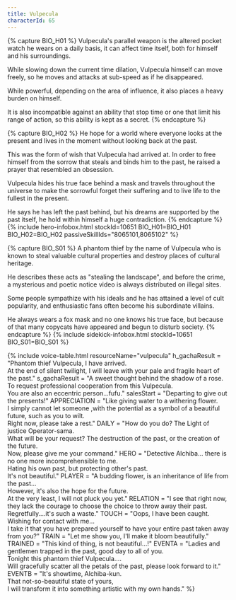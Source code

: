 ```yaml
---
title: Vulpecula
characterId: 65
---
```


{% capture BIO_H01 %}
Vulpecula's parallel weapon is the altered pocket watch he wears on a daily basis, it can affect time itself, both for himself and his surroundings.

While slowing down the current time dilation, Vulpecula himself can move freely, so he moves and attacks at sub-speed as if he disappeared.

While powerful, depending on the area of influence, it also places a heavy burden on himself.

It is also incompatible against an ability that stop time or one that limit his range of action, so this ability is kept as a secret.
{% endcapture %}

{% capture BIO_H02 %}
He hope for a world where everyone looks at the present and lives in the moment without looking back at the past.

This was the form of wish that Vulpecula had arrived at. In order to free himself from the sorrow that steals and binds him to the past, he raised a prayer that resembled an obsession.

Vulpecula hides his true face behind a mask and travels throughout the universe to make the sorrowful forget their suffering and to live life to the fullest in the present.

He says he has left the past behind, but his dreams are supported by the past itself, he hold within himself a huge contradiction.
{% endcapture %}
{% include hero-infobox.html stockId=10651 BIO_H01=BIO_H01 BIO_H02=BIO_H02 passiveSkillIds="8065101,8065102" %}

{% capture BIO_S01 %}
A phantom thief by the name of Vulpecula who is known to steal valuable cultural properties and destroy places of cultural heritage. 

He describes these acts as "stealing the landscape", and before the crime, a mysterious and poetic notice video is always distributed on illegal sites.

Some people sympathize with his ideals and he has attained a level of cult popularity, and enthusiastic fans often become his subordinate villains.

He always wears a fox mask and no one knows his true face, but because of that many copycats have appeared and begun to disturb society.
{% endcapture %}
{% include sidekick-infobox.html stockId=10651 BIO_S01=BIO_S01 %}

{% include voice-table.html resourceName="vulpecula"
h_gachaResult = "Phantom thief Vulpecula, I have arrived.<br>At the end of silent twilight, I will leave with your pale and fragile heart of the past."
s_gachaResult = "A sweet thought behind the shadow of a rose.<br>To request professional cooperation from this Vulpecula.<br>You are also an eccentric person…fufu."
salesStart = "Departing to give out the presents!"
APPRECIATION = "Like giving water to a withering flower.<br>I simply cannot let someone ,with the potential as a symbol of a beautiful future, such as you to wilt.<br>Right now, please take a rest."
DAILY = "How do you do? The Light of justice Operator-sama.<br>What will be your request? The destruction of the past, or the creation of the future.<br>Now, please give me your command."
HERO = "Detective Alchiba... there is no one more incomprehensible to me.<br>Hating his own past, but protecting other's past.<br>It's not beautiful."
PLAYER = "A budding flower, is an inheritance of life from the past…<br>However, it's also the hope for the future.<br>At the very least, I will not pluck you yet."
RELATION = "I see that right now, they lack the courage to choose the choice to throw away their past.<br>Regretfully….it's such a waste."
TOUCH = "Oops, I have been caught.<br>Wishing for contact with me…<br>I take it that you have prepared yourself to have your entire past taken away from you?"
TRAIN = "Let me show you, I'll make it bloom beautifully."
TRAINED = "This kind of thing, is not beautiful…!"
EVENTA = "Ladies and gentlemen trapped in the past, good day to all of you.<br>Tonight this phantom thief Vulpecula….<br>Will gracefully scatter all the petals of the past, please look forward to it."
EVENTB = "It's showtime, Alchiba-kun.<br>That not-so-beautiful state of yours,<br>I will transform it into something artistic with my own hands."
%}
